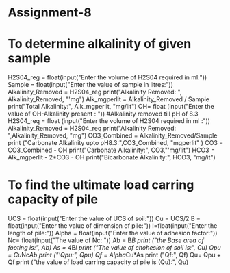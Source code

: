 # Assignment-8
# To determine alkalinity of given sample
H2S04_reg = float(input("Enter the volume of H2S04 required in ml:"))
Sample = float(input("Enter the value of sample in litres:"))
Alkalinity_Removed = H2S04_reg
print("Alkalinity Removed: ", Alkalinity_Removed, "'mg")
Alk_mgperlit = Alkalinity_Removed / Sample
print("Total Alkalinity:", Alk_mgperlit, "mg/lit")
OH= float (input("Enter the value of OH-Alkalinity present : "))
#Alkalinity removed till pH of 8.3
H2S04_req = float (input("Enter the volume of H2S04 required in ml :"))
Alkalinity_Removed = H2S04_req
print("Alkalinity Removed: ",Alkalinity_Removed, "mg")
CO3_Combined = Alkalinity_Removed/Sample
print ("Carbonate Alkalinity upto pH8.3:",CO3_Combined, "mgperlit" )
CO3 = CO3_Combined - OH
print("Carbonate Alkalinity:", CO3,"'mg/lit")
HCO3 = Alk_mgperlit - 2*CO3 - OH
print("Bicarbonate Alkalinity:", HCO3, "mg/it")

# To find the ultimate load carring capacity of pile
UCS = float(input("Enter the value of UCS of soil:"))
Cu = UCS/2
B = float(input("Enter the value of dimension of pile:"))
l=float(input("Enter the length of pile:"))
Alpha = float(input("Enter the value of adhesion factor:"))
Nc= float(input("The value of Nc: "))
Ab = B*B
print ("the Base area of footing is:", Ab)
As = 4*B*l
print ("The value of chohesion of soil is:", Cu)
Qpu = Cu*Nc*Ab
print ("'Qpu:", Qpu)
Qf = Alpha*Cu*As
print ("Qf:", Qf)
Qu= Qpu + Qf
print ("the value of load carring capacity of pile is (Qu):", Qu)
